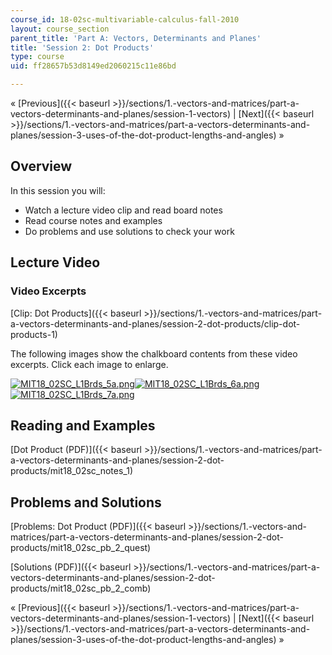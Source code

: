 ```yaml
---
course_id: 18-02sc-multivariable-calculus-fall-2010
layout: course_section
parent_title: 'Part A: Vectors, Determinants and Planes'
title: 'Session 2: Dot Products'
type: course
uid: ff28657b53d8149ed2060215c11e86bd

---
```


« [Previous]({{< baseurl >}}/sections/1.-vectors-and-matrices/part-a-vectors-determinants-and-planes/session-1-vectors) | [Next]({{< baseurl >}}/sections/1.-vectors-and-matrices/part-a-vectors-determinants-and-planes/session-3-uses-of-the-dot-product-lengths-and-angles) »

Overview
--------

In this session you will:

*   Watch a lecture video clip and read board notes
*   Read course notes and examples
*   Do problems and use solutions to check your work

Lecture Video
-------------

### Video Excerpts

[Clip: Dot Products]({{< baseurl >}}/sections/1.-vectors-and-matrices/part-a-vectors-determinants-and-planes/session-2-dot-products/clip-dot-products-1)

The following images show the chalkboard contents from these video excerpts. Click each image to enlarge.

[![MIT18_02SC_L1Brds_5a.png](/coursemedia/18-02sc-multivariable-calculus-fall-2010/bd87a185f5a182aeba6586003c1040c3_MIT18_02SC_L1Brds_5a.png)](/coursemedia/18-02sc-multivariable-calculus-fall-2010/4bc6cf7a4d8ab1f148e24afe459f0620_MIT18_02SC_L1Brds_5.png "Open in a new window.")[![MIT18_02SC_L1Brds_6a.png](/coursemedia/18-02sc-multivariable-calculus-fall-2010/7afb4fb7bea88c1ad978f9c643adb386_MIT18_02SC_L1Brds_6a.png)](/coursemedia/18-02sc-multivariable-calculus-fall-2010/47837af457b5a52cd9cc6a8808f4f23e_MIT18_02SC_L1Brds_6.png "Open in a new window.")[![MIT18_02SC_L1Brds_7a.png](/coursemedia/18-02sc-multivariable-calculus-fall-2010/e4fc8ad7d84752ab7ad18f95d4fffcdc_MIT18_02SC_L1Brds_7a.png)](/coursemedia/18-02sc-multivariable-calculus-fall-2010/985ede782972cd05bc233377b2b4b672_MIT18_02SC_L1Brds_7.png "Open in a new window.")

Reading and Examples
--------------------

[Dot Product (PDF)]({{< baseurl >}}/sections/1.-vectors-and-matrices/part-a-vectors-determinants-and-planes/session-2-dot-products/mit18_02sc_notes_1)

Problems and Solutions
----------------------

[Problems: Dot Product (PDF)]({{< baseurl >}}/sections/1.-vectors-and-matrices/part-a-vectors-determinants-and-planes/session-2-dot-products/mit18_02sc_pb_2_quest)

[Solutions (PDF)]({{< baseurl >}}/sections/1.-vectors-and-matrices/part-a-vectors-determinants-and-planes/session-2-dot-products/mit18_02sc_pb_2_comb)

« [Previous]({{< baseurl >}}/sections/1.-vectors-and-matrices/part-a-vectors-determinants-and-planes/session-1-vectors) | [Next]({{< baseurl >}}/sections/1.-vectors-and-matrices/part-a-vectors-determinants-and-planes/session-3-uses-of-the-dot-product-lengths-and-angles) »